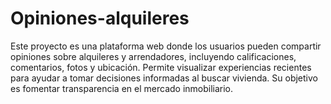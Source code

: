 # Opiniones-alquileres
Este proyecto es una plataforma web donde los usuarios pueden compartir opiniones sobre alquileres y arrendadores, incluyendo calificaciones, comentarios, fotos y ubicación. Permite visualizar experiencias recientes para ayudar a tomar decisiones informadas al buscar vivienda. Su objetivo es fomentar transparencia en el mercado inmobiliario.
